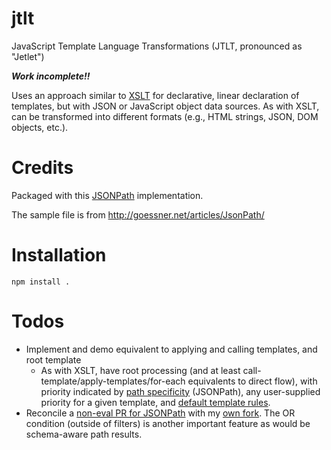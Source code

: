 # jtlt

JavaScript Template Language Transformations (JTLT, pronounced as "Jetlet")

***Work incomplete!!***

Uses an approach similar to [XSLT](http://www.w3.org/Style/XSL/) for
declarative, linear declaration of templates, but with JSON or JavaScript
object data sources. As with XSLT, can be transformed into different
formats (e.g., HTML strings, JSON, DOM objects, etc.).

# Credits

Packaged with this [JSONPath](https://github.com/s3u/JSONPath) implementation.

The sample file is from http://goessner.net/articles/JsonPath/

# Installation

```
npm install .
```

# Todos
- Implement and demo equivalent to applying and calling templates, and root template
    - As with XSLT, have root processing (and at least call-template/apply-templates/for-each equivalents to direct flow), with priority indicated by [path specificity](http://lenzconsulting.com/how-xslt-works/#priority) (JSONPath), any user-supplied priority for a given template, and [default template rules](http://docstore.mik.ua/orelly/xml/xmlnut/ch08_07.htm).
- Reconcile a [non-eval PR for JSONPath](https://github.com/s3u/JSONPath/pull/4) with my [own fork](https://github.com/brettz9/JSONPath). The OR condition (outside of filters) is another important feature as would be schema-aware path results.
